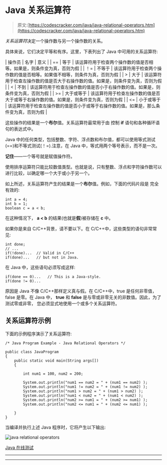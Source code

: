 # Java 关系运算符

> 原文:[https://codescracker.com/java/java-relational-operators.htm](https://codescracker.com/java/java-relational-operators.htm)

*关系运算符*决定一个操作数与另一个操作数的关系。

具体来说，它们决定平等和有序。这里，下表列出了 Java 中可用的关系运算符:

| 操作员 | 名字 | 意义 |
| == | 等于 | 该运算符用于检查两个操作数的值是否相等。如果是，则条件变为真，否则为假 |
| ！= | 不等于 | 该运算符用于检查两个操作数的值是否相等。如果值不相等，则条件为真，否则为假 |
| > | 大于 | 该运算符用于检查左操作数的值是否大于右操作数的值。如果是，则条件变为真，否则为假 |
| < | 不到 | 该运算符用于检查左操作数的值是否小于右操作数的值。如果是，则条件变为真，否则为假 |
| >= | 大于或等于 | 该运算符用于检查左操作数的值是否大于或等于右操作数的值。如果是，则条件变为真，否则为假 |
| <= | 小于或等于 | 该运算符用于检查左操作数的值是否小于或等于右操作数的值。如果是，那么条件变为真，否则为假 |

这些操作的结果是一个**布尔**值。关系运算符最常用于由 控制 **if** 语句和各种循环语句的表达式中。

Java 中的任何类型，包括整数、字符、浮点数和布尔值，都可以使用等式测试(==)和不等式测试(！=).注意，在 Java 中，等式用两个等号表示，而不是一次。

**记住**——一个等号就是赋值操作符。

使用排序运算符只能比较数值类型。也就是说，只有整数、浮点和字符操作数可以进行比较，以确定哪一个大于或小于另一个。

如上所述，关系运算符产生的结果是一个**布尔**值。例如，下面的代码片段是 完全有效的:

```
int a = 4;
int b = 1;
boolean c = a < b;
```

在这种情况下， **a < b** 的结果(也就是**假**)被存储在 **c** 中。

如果你是来自 C/C++背景，请不要以下。在 C/C++中，这些类型的语句非常常见:

```
int done;
// ...
if(!done)...  // Valid in C/C++
if(done)...   // but not in Java.
```

在 Java 中，这些语句必须写成这样:

```
if(done == 0)...   // This is a Java-style.
if(done != 0)...
```

原因是 Java 不像 C/C++那样定义真与假。在 C/C++中，true 是任何非零值，false 是零。在 Java 中， **true** 和 **false** 是与零或非零无关的非数值。因此，为了测试零或非零， 您必须显式地使用一个或多个关系运算符。

## 关系运算符示例

下面的示例程序演示了关系运算符:

```
/* Java Program Example - Java Relational Operators */

public class JavaProgram
{   
    public static void main(String args[])
    {

        int num1 = 100, num2 = 200;

        System.out.println("num1 == num2 = " + (num1 == num2) );
        System.out.println("num1 != num2 = " + (num1 != num2) );
        System.out.println("num1 > num2 = " + (num1 > num2) );
        System.out.println("num1 < num2 = " + (num1 < num2) );
        System.out.println("num2 >= num1 = " + (num2 >= num1) );
        System.out.println("num2 <= num1 = " + (num2 <= num1) );

    }
}
```

当编译并执行上述 Java 程序时，它将产生以下输出:

![java relational operators](../Images/b76ebacb1c1f066185d35b31f2f06d8e.png)

[Java 在线测试](/exam/showtest.php?subid=1)

* * *

* * *